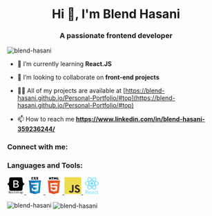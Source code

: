 <h1 align="center">Hi 👋, I'm Blend Hasani</h1>
<h3 align="center">A passionate frontend developer</h3>

<p align="left"> <img src="https://komarev.com/ghpvc/?username=blend-hasani&label=Profile%20views&color=0e75b6&style=flat" alt="blend-hasani" /> </p>

- 🌱 I’m currently learning **React.JS**

- 👯 I’m looking to collaborate on **front-end projects**

- 👨‍💻 All of my projects are available at [https://blend-hasani.github.io/Personal-Portfolio/#top](https://blend-hasani.github.io/Personal-Portfolio/#top)

- 📫 How to reach me **https://www.linkedin.com/in/blend-hasani-359236244/**

<h3 align="left">Connect with me:</h3>
<p align="left">
</p>

<h3 align="left">Languages and Tools:</h3>
<p align="left"> <a href="https://getbootstrap.com" target="_blank" rel="noreferrer"> <img src="https://raw.githubusercontent.com/devicons/devicon/master/icons/bootstrap/bootstrap-plain-wordmark.svg" alt="bootstrap" width="40" height="40"/> </a> <a href="https://www.w3schools.com/css/" target="_blank" rel="noreferrer"> <img src="https://raw.githubusercontent.com/devicons/devicon/master/icons/css3/css3-original-wordmark.svg" alt="css3" width="40" height="40"/> </a> <a href="https://www.w3.org/html/" target="_blank" rel="noreferrer"> <img src="https://raw.githubusercontent.com/devicons/devicon/master/icons/html5/html5-original-wordmark.svg" alt="html5" width="40" height="40"/> </a> <a href="https://developer.mozilla.org/en-US/docs/Web/JavaScript" target="_blank" rel="noreferrer"> <img src="https://raw.githubusercontent.com/devicons/devicon/master/icons/javascript/javascript-original.svg" alt="javascript" width="40" height="40"/> </a> <a href="https://reactjs.org/" target="_blank" rel="noreferrer"> <img src="https://raw.githubusercontent.com/devicons/devicon/master/icons/react/react-original-wordmark.svg" alt="react" width="40" height="40"/> </a> </p>

<p><img align="left" src="https://github-readme-stats.vercel.app/api/top-langs?username=blend-hasani&show_icons=true&locale=en&layout=compact" alt="blend-hasani" /></p>

<p>&nbsp;<img align="center" src="https://github-readme-stats.vercel.app/api?username=blend-hasani&show_icons=true&locale=en" alt="blend-hasani" /></p>
